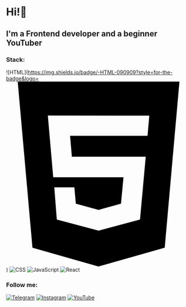 # Hi!👋

## I'm a Frontend developer and a beginner YouTuber

### Stack:
![HTML](https://img.shields.io/badge/-HTML-090909?style=for-the-badge&logo=<svg role="img" viewBox="0 0 24 24" xmlns="http://www.w3.org/2000/svg"><title>HTML5</title><path d="M1.5 0h21l-1.91 21.563L11.977 24l-8.564-2.438L1.5 0zm7.031 9.75l-.232-2.718 10.059.003.23-2.622L5.412 4.41l.698 8.01h9.126l-.326 3.426-2.91.804-2.955-.81-.188-2.11H6.248l.33 4.171L12 19.351l5.379-1.443.744-8.157H8.531z"/></svg>)
![CSS](https://img.shields.io/badge/-CSS-090909?style=for-the-badge)
![JavaScript](https://img.shields.io/badge/-JavaScript-090909?style=for-the-badge&logo=JavaScript&logoColor=E9D54D)
![React](https://img.shields.io/badge/React-090909?style=for-the-badge&logo=react&logoColor=61DBFB)

### Follow me:
[![Telegram](https://img.shields.io/badge/-Telegram-090909?style=for-the-badge&logo=telegram&logoColor=27A0D9)](https://t.me/prokashevdev)
[![Instagram](https://img.shields.io/badge/-Instagram-090909?style=for-the-badge&logo=instagram&logoColor=B4068E)](https://www.instagram.com/panya_drokashev)
[![YouTube](https://img.shields.io/badge/-YouTube-090909?style=for-the-badge&logo=YouTube&logoColor=FF0000)](https://www.youtube.com/channel/UCd2bpepa7w8opvqvGiQ1PJA)
